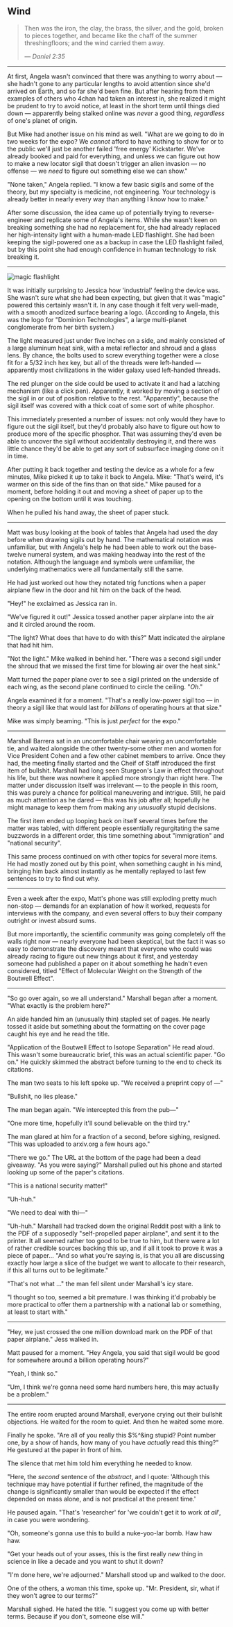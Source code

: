 Wind
----

> Then was the iron, the clay, the brass, the silver, and the gold, broken to pieces together, and became like the chaff of the summer threshingfloors; and the wind carried them away.
> 
> _&mdash; Daniel 2:35_

--------

At first, Angela wasn't convinced that there was anything to worry about &mdash; she hadn't gone to any particular lengths to avoid attention since she'd arrived on Earth, and so far she'd been fine.
But after hearing from them examples of others who 4chan had taken an interest in, she realized it might be prudent to try to avoid notice, at least in the short term until things died down &mdash; apparently being stalked online was _never_ a good thing, _regardless_ of one's planet of origin.

But Mike had another issue on his mind as well.
"What are we going to do in two weeks for the expo?
We _cannot_ afford to have nothing to show for or to the public we'll just be another failed 'free energy' Kickstarter.
We've already booked and paid for everything, and unless we can figure out how to make a new locator sigil that doesn't trigger an alien invasion &mdash; no offense &mdash; we _need_ to figure out something else we can show."

"None taken," Angela replied.
"I know a few basic sigils and some of the theory, but my specialty is medicine, not engineering.
Your technology is already better in nearly every way than anything I know how to make."

After some discussion, the idea came up of potentially trying to reverse-engineer and replicate some of Angela's items.
While she wasn't keen on breaking something she had no replacement for, she had already replaced her high-intensity light with a human-made LED flashlight.
She had been keeping the sigil-powered one as a backup in case the LED flashlight failed, but by this point she had enough confidence in human technology to risk breaking it.


--------

![magic flashlight](https://i.imgur.com/Vw0RKkc.png)
<!-- Credit to CTMGame for designing the logo on the side -->

It was initially surprising to Jessica how 'industrial' feeling the device was.
She wasn't sure what she had been expecting, but given that it was "magic" powered this certainly wasn't it.
In any case though it felt very well-made, with a smooth anodized surface bearing a logo.
(According to Angela, this was the logo for "Dominion Technologies", a large multi-planet conglomerate from her birth system.)

The light measured just under five inches on a side, and mainly consisted of a large aluminum heat sink, with a metal reflector and shroud and a glass lens.
By chance, the bolts used to screw everything together were a close fit for a 5/32 inch hex key, but all of the threads were left-handed &mdash; apparently most civilizations in the wider galaxy used left-handed threads.

The red plunger on the side could be used to activate it and had a latching mechanism (like a click pen).
Apparently, it worked by moving a section of the sigil in or out of position relative to the rest.
"Apparently", because the sigil itself was covered with a thick coat of some sort of white phosphor.

This immediately presented a number of issues: not only would they have to figure out the sigil itself, but they'd probably also have to figure out how to produce more of the specific phosphor.
That was assuming they'd even be able to uncover the sigil without accidentally destroying it, and there was little chance they'd be able to get any sort of subsurface imaging done on it in time.

After putting it back together and testing the device as a whole for a few minutes, Mike picked it up to take it back to Angela.
Mike: "That's weird, it's warmer on this side of the fins than on that side."
Mike paused for a moment, before holding it out and moving a sheet of paper up to the opening on the bottom until it was touching.

When he pulled his hand away, the sheet of paper stuck.

--------

Matt was busy looking at the book of tables that Angela had used the day before when drawing sigils out by hand.
The mathematical notation was unfamiliar, but with Angela's help he had been able to work out the base-twelve numeral system, and was making headway into the rest of the notation.
Although the language and symbols were unfamiliar, the underlying mathematics were all fundamentally still the same.

He had just worked out how they notated trig functions when a paper airplane flew in the door and hit him on the back of the head.

"Hey!" he exclaimed as Jessica ran in.

"We've figured it out!"
Jessica tossed another paper airplane into the air and it circled around the room.

"The light?
What does that have to do with this?"
Matt indicated the airplane that had hit him.

"Not the light." 
Mike walked in behind her.
"There was a second sigil under the shroud that we missed the first time for blowing air over the heat sink."

Matt turned the paper plane over to see a sigil printed on the underside of each wing, as the second plane continued to circle the ceiling.
"_Oh_."

Angela examined it for a moment.
"That's a really low-power sigil too &mdash; in theory a sigil like that would last for _billions_ of operating hours at that size."

Mike was simply beaming. "This is just _perfect_ for the expo."

--------

Marshall Barrera sat in an uncomfortable chair wearing an uncomfortable tie, and waited alongside the other twenty-some other men and women for Vice President Cohen and a few other cabinet members to arrive.
Once they had, the meeting finally started and the Cheif of Staff introduced the first item of bullshit.
Marshall had long seen Sturgeon's Law in effect throughout his life, but there was nowhere it applied more strongly than right here.
The matter under discussion itself was irrelevant &mdash; to the people in this room, this was purely a chance for political maneuvering and intrigue.
Still, he paid as much attention as he dared &mdash; this was his job after all; hopefully he might manage to keep them from making any _unusually_ stupid decisions.

The first item ended up looping back on itself several times before the matter was tabled, with different people essentially regurgitating the same buzzwords in a different order, this time something about "immigration" and "national security".

This same process continued on with other topics for several more items.
He had mostly zoned out by this point, when something caught in his mind, bringing him back almost instantly as he mentally replayed to last few sentences to try to find out why.

--------

Even a week after the expo, Matt's phone was still exploding pretty much non-stop &mdash; demands for an explanation of how it worked, requests for interviews with the company, and even several offers to buy their company outright or invest absurd sums.

But more importantly, the scientific community was going completely off the walls right now &mdash; nearly everyone had been skeptical, but the fact it was so easy to demonstrate the discovery meant that everyone who could was already racing to figure out new things about it first, and yesterday someone had published a paper on it about something he hadn't even considered, titled "Effect of Molecular Weight on the Strength of the Boutwell Effect".

--------

"So go over again, so we all understand."
Marshall began after a moment.
"What exactly is the problem here?"

An aide handed him an (unusually thin) stapled set of pages.
He nearly tossed it aside but something about the formatting on the cover page caught his eye and he read the title.

"Application of the Boutwell Effect to Isotope Separation" He read aloud.
This wasn't some bureaucratic brief, this was an actual scientific paper.
"Go on." He quickly skimmed the abstract before turning to the end to check its citations.

The man two seats to his left spoke up.
"We received a preprint copy of &mdash;"

"Bullshit, no lies please."

The man began again.
"We intercepted this from the pub&mdash;"

"One more time, hopefully it'll sound believable on the third try."

The man glared at him for a fraction of a second, before sighing, resigned.
"This was uploaded to arxiv.org a few hours ago."

"There we go."
The URL at the bottom of the page had been a dead giveaway.
"As you were saying?"
Marshall pulled out his phone and started looking up some of the paper's citations.

"This is a national security matter!"

"Uh-huh."

"We need to deal with thi&mdash;"

"Uh-huh."
Marshall had tracked down the original Reddit post with a link to the PDF of a supposedly "self-propelled paper airplane", and sent it to the printer.
It all seemed rather too good to be true to him, but there were a lot of rather credible sources backing this up, and if all it took to prove it was a piece of paper...
"And so what you're saying is, is that you all are discussing exactly how large a slice of the budget we want to allocate to their research, if this all turns out to be legitimate."

"That's not what ..." the man fell silent under Marshall's icy stare.

"I thought so too, seemed a bit premature.
I was thinking it'd probably be more practical to offer them a partnership with a national lab or something, at least to start with."

--------

"Hey, we just crossed the one million download mark on the PDF of that paper airplane." Jess walked in.

Matt paused for a moment.
"Hey Angela, you said that sigil would be good for somewhere around a billion operating hours?"

"Yeah, I think so."

"Um, I think we're gonna need some hard numbers here, this may actually be a problem."

--------

The entire room erupted around Marshall, everyone crying out their bullshit objections.
He waited for the room to quiet.
And then he waited some more.

Finally he spoke.
"Are all of you really this $%^&ing stupid?
Point number one, by a show of hands, how many of you have _actually_ read this thing?"
He gestured at the paper in front of him.

The silence that met him told him everything he needed to know.

"Here, the _second_ sentence of the _abstract_, and I quote: 
'Although this technique may have potential if further refined, the magnitude of the change is significantly smaller than would be expected if the effect depended on mass alone, and is not practical at the present time.'

He paused again. 
"That's 'researcher' for 'we couldn't get it to work _at all_', in case you were wondering.

"Oh, someone's gonna use this to build a nuke-yoo-lar bomb. Haw haw haw.

"Get your heads out of your asses, this is the first really _new_ thing in science in like a decade and you want to shut it down?

"I'm done here, we're adjourned." Marshall stood up and walked to the door.

One of the others, a woman this time, spoke up.
"Mr. President, sir, what if they won't agree to our terms?"

Marshall sighed. He hated the title.
"I suggest you come up with better terms.
Because if you don't, someone else will."
